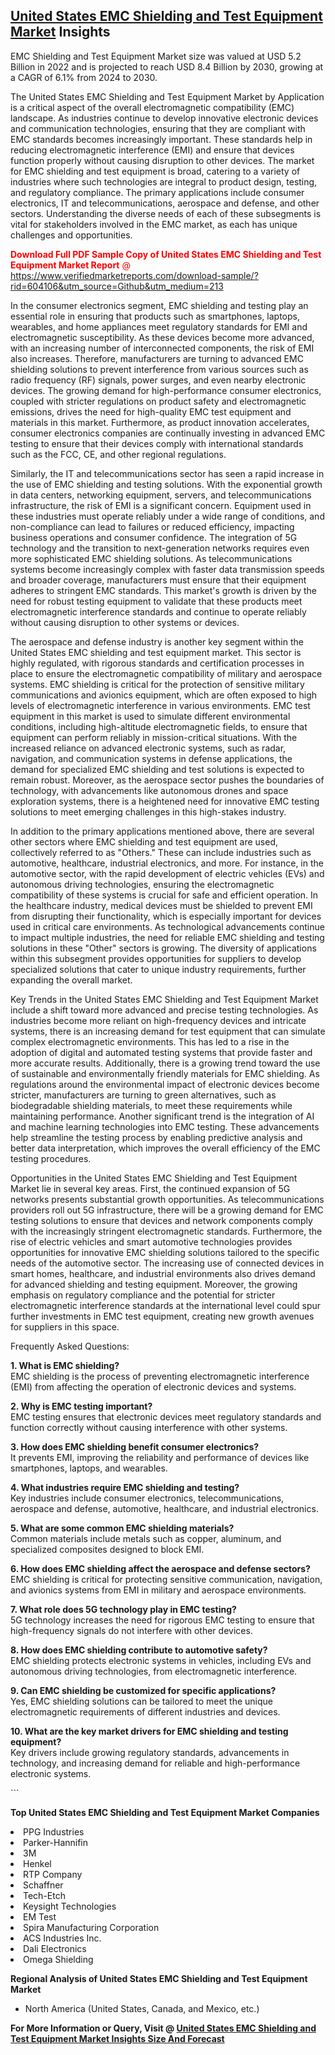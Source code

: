 <h2><a href="https://www.verifiedmarketreports.com/download-sample/?rid=604106&amp;utm_source=Github&amp;utm_medium=213" target="_blank">United States EMC Shielding and Test Equipment Market</a> Insights</h2><p>EMC Shielding and Test Equipment Market size was valued at USD 5.2 Billion in 2022 and is projected to reach USD 8.4 Billion by 2030, growing at a CAGR of 6.1% from 2024 to 2030.</p><p><p>The United States EMC Shielding and Test Equipment Market by Application is a critical aspect of the overall electromagnetic compatibility (EMC) landscape. As industries continue to develop innovative electronic devices and communication technologies, ensuring that they are compliant with EMC standards becomes increasingly important. These standards help in reducing electromagnetic interference (EMI) and ensure that devices function properly without causing disruption to other devices. The market for EMC shielding and test equipment is broad, catering to a variety of industries where such technologies are integral to product design, testing, and regulatory compliance. The primary applications include consumer electronics, IT and telecommunications, aerospace and defense, and other sectors. Understanding the diverse needs of each of these subsegments is vital for stakeholders involved in the EMC market, as each has unique challenges and opportunities.<p><span class=""><span style="color: #ff0000;"><strong>Download Full PDF Sample Copy of United States EMC Shielding and Test Equipment Market Report</strong> @ </span><a href="https://www.verifiedmarketreports.com/download-sample/?rid=604106&amp;utm_source=Github&amp;utm_medium=213" target="_blank">https://www.verifiedmarketreports.com/download-sample/?rid=604106&amp;utm_source=Github&amp;utm_medium=213</a></span></p></p><p>In the consumer electronics segment, EMC shielding and testing play an essential role in ensuring that products such as smartphones, laptops, wearables, and home appliances meet regulatory standards for EMI and electromagnetic susceptibility. As these devices become more advanced, with an increasing number of interconnected components, the risk of EMI also increases. Therefore, manufacturers are turning to advanced EMC shielding solutions to prevent interference from various sources such as radio frequency (RF) signals, power surges, and even nearby electronic devices. The growing demand for high-performance consumer electronics, coupled with stricter regulations on product safety and electromagnetic emissions, drives the need for high-quality EMC test equipment and materials in this market. Furthermore, as product innovation accelerates, consumer electronics companies are continually investing in advanced EMC testing to ensure that their devices comply with international standards such as the FCC, CE, and other regional regulations.<p>Similarly, the IT and telecommunications sector has seen a rapid increase in the use of EMC shielding and testing solutions. With the exponential growth in data centers, networking equipment, servers, and telecommunications infrastructure, the risk of EMI is a significant concern. Equipment used in these industries must operate reliably under a wide range of conditions, and non-compliance can lead to failures or reduced efficiency, impacting business operations and consumer confidence. The integration of 5G technology and the transition to next-generation networks requires even more sophisticated EMC shielding solutions. As telecommunications systems become increasingly complex with faster data transmission speeds and broader coverage, manufacturers must ensure that their equipment adheres to stringent EMC standards. This market's growth is driven by the need for robust testing equipment to validate that these products meet electromagnetic interference standards and continue to operate reliably without causing disruption to other systems or devices.<p>The aerospace and defense industry is another key segment within the United States EMC shielding and test equipment market. This sector is highly regulated, with rigorous standards and certification processes in place to ensure the electromagnetic compatibility of military and aerospace systems. EMC shielding is critical for the protection of sensitive military communications and avionics equipment, which are often exposed to high levels of electromagnetic interference in various environments. EMC test equipment in this market is used to simulate different environmental conditions, including high-altitude electromagnetic fields, to ensure that equipment can perform reliably in mission-critical situations. With the increased reliance on advanced electronic systems, such as radar, navigation, and communication systems in defense applications, the demand for specialized EMC shielding and test solutions is expected to remain robust. Moreover, as the aerospace sector pushes the boundaries of technology, with advancements like autonomous drones and space exploration systems, there is a heightened need for innovative EMC testing solutions to meet emerging challenges in this high-stakes industry.<p>In addition to the primary applications mentioned above, there are several other sectors where EMC shielding and test equipment are used, collectively referred to as "Others." These can include industries such as automotive, healthcare, industrial electronics, and more. For instance, in the automotive sector, with the rapid development of electric vehicles (EVs) and autonomous driving technologies, ensuring the electromagnetic compatibility of these systems is crucial for safe and efficient operation. In the healthcare industry, medical devices must be shielded to prevent EMI from disrupting their functionality, which is especially important for devices used in critical care environments. As technological advancements continue to impact multiple industries, the need for reliable EMC shielding and testing solutions in these "Other" sectors is growing. The diversity of applications within this subsegment provides opportunities for suppliers to develop specialized solutions that cater to unique industry requirements, further expanding the overall market.<p>Key Trends in the United States EMC Shielding and Test Equipment Market include a shift toward more advanced and precise testing technologies. As industries become more reliant on high-frequency devices and intricate systems, there is an increasing demand for test equipment that can simulate complex electromagnetic environments. This has led to a rise in the adoption of digital and automated testing systems that provide faster and more accurate results. Additionally, there is a growing trend toward the use of sustainable and environmentally friendly materials for EMC shielding. As regulations around the environmental impact of electronic devices become stricter, manufacturers are turning to green alternatives, such as biodegradable shielding materials, to meet these requirements while maintaining performance. Another significant trend is the integration of AI and machine learning technologies into EMC testing. These advancements help streamline the testing process by enabling predictive analysis and better data interpretation, which improves the overall efficiency of the EMC testing procedures.<p>Opportunities in the United States EMC Shielding and Test Equipment Market lie in several key areas. First, the continued expansion of 5G networks presents substantial growth opportunities. As telecommunications providers roll out 5G infrastructure, there will be a growing demand for EMC testing solutions to ensure that devices and network components comply with the increasingly stringent electromagnetic standards. Furthermore, the rise of electric vehicles and smart automotive technologies provides opportunities for innovative EMC shielding solutions tailored to the specific needs of the automotive sector. The increasing use of connected devices in smart homes, healthcare, and industrial environments also drives demand for advanced shielding and testing equipment. Moreover, the growing emphasis on regulatory compliance and the potential for stricter electromagnetic interference standards at the international level could spur further investments in EMC test equipment, creating new growth avenues for suppliers in this space.<p>Frequently Asked Questions:</p><p><strong>1. What is EMC shielding?</strong><br>EMC shielding is the process of preventing electromagnetic interference (EMI) from affecting the operation of electronic devices and systems.</p><p><strong>2. Why is EMC testing important?</strong><br>EMC testing ensures that electronic devices meet regulatory standards and function correctly without causing interference with other systems.</p><p><strong>3. How does EMC shielding benefit consumer electronics?</strong><br>It prevents EMI, improving the reliability and performance of devices like smartphones, laptops, and wearables.</p><p><strong>4. What industries require EMC shielding and testing?</strong><br>Key industries include consumer electronics, telecommunications, aerospace and defense, automotive, healthcare, and industrial electronics.</p><p><strong>5. What are some common EMC shielding materials?</strong><br>Common materials include metals such as copper, aluminum, and specialized composites designed to block EMI.</p><p><strong>6. How does EMC shielding affect the aerospace and defense sectors?</strong><br>EMC shielding is critical for protecting sensitive communication, navigation, and avionics systems from EMI in military and aerospace environments.</p><p><strong>7. What role does 5G technology play in EMC testing?</strong><br>5G technology increases the need for rigorous EMC testing to ensure that high-frequency signals do not interfere with other devices.</p><p><strong>8. How does EMC shielding contribute to automotive safety?</strong><br>EMC shielding protects electronic systems in vehicles, including EVs and autonomous driving technologies, from electromagnetic interference.</p><p><strong>9. Can EMC shielding be customized for specific applications?</strong><br>Yes, EMC shielding solutions can be tailored to meet the unique electromagnetic requirements of different industries and devices.</p><p><strong>10. What are the key market drivers for EMC shielding and testing equipment?</strong><br>Key drivers include growing regulatory standards, advancements in technology, and increasing demand for reliable and high-performance electronic systems.</p>```</p><p><strong>Top United States EMC Shielding and Test Equipment Market Companies</strong></p><div data-test-id=""><p><li>PPG Industries</li><li> Parker-Hannifin</li><li> 3M</li><li> Henkel</li><li> RTP Company</li><li> Schaffner</li><li> Tech-Etch</li><li> Keysight Technologies</li><li> EM Test</li><li> Spira Manufacturing Corporation</li><li> ACS Industries Inc.</li><li> Dali Electronics</li><li> Omega Shielding</li></p><div><strong>Regional Analysis of&nbsp;United States EMC Shielding and Test Equipment Market</strong></div><ul><li dir="ltr"><p dir="ltr">North America&nbsp;(United States, Canada, and Mexico, etc.)</p></li></ul><p><strong>For More Information or Query, Visit @&nbsp;</strong><strong><a href="https://www.verifiedmarketreports.com/product/emc-shielding-and-test-equipment-market/?utm_source=Github&amp;utm_medium=213" target="_blank">United States EMC Shielding and Test Equipment Market Insights Size And Forecast</a></strong></p></div>
